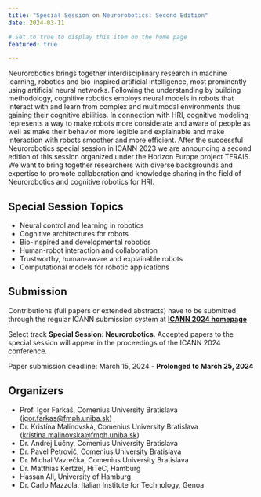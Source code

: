 ```yaml
---
title: "Special Session on Neurorobotics: Second Edition"
date: 2024-03-11

# Set to true to display this item on the home page
featured: true

---
```

Neurorobotics brings together interdisciplinary research in machine learning, robotics and bio-inspired artificial intelligence, most prominently using artificial neural networks. 
Following the understanding by building methodology, cognitive robotics employs neural models in robots that interact with and learn from complex and multimodal environments thus gaining their cognitive abilities. 
In connection with HRI, cognitive modeling represents a way to make robots more considerate and aware of people as well as make their behavior more legible and explainable and make interaction with robots smoother and more efficient. 
After the successful Neurorobotics special session in ICANN 2023 we are announcing a second edition of this session organized under the Horizon Europe project TERAIS. 
We want to bring together researchers with diverse backgrounds and expertise to promote collaboration and knowledge sharing in the field of Neurorobotics and cognitive robotics for HRI.

## Special Session Topics
* Neural control and learning in robotics
* Cognitive architectures for robots
* Bio-inspired and developmental robotics
* Human-robot interaction and collaboration
* Trustworthy, human-aware and explainable robots
* Computational models for robotic applications

## Submission
Contributions (full papers or extended abstracts) have to be submitted through the regular ICANN submission system at [**ICANN 2024 homepage**](https://e-nns.org/icann2024/)

Select track **Special Session: Neurorobotics**. Accepted papers to the special session will appear in the proceedings of the ICANN 2024 conference.

Paper submission deadline: March 15, 2024 - **Prolonged to March 25, 2024**

## Organizers
* Prof. Igor Farkaš, Comenius University Bratislava (igor.farkas@fmph.uniba.sk)
* Dr. Kristína Malinovská, Comenius University Bratislava (kristina.malinovska@fmph.uniba.sk)
* Dr. Andrej Lúčny, Comenius University Bratislava 
* Dr. Pavel Petrovič, Comenius University Bratislava  
* Dr. Michal Vavrečka, Comenius University Bratislava 
* Dr. Matthias Kertzel, HiTeC, Hamburg
* Hassan Ali, University of Hamburg
* Dr. Carlo Mazzola, Italian Institute for Technology, Genoa
